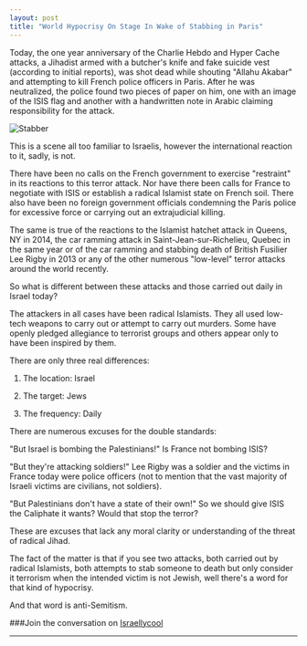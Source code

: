 ```yaml
---
layout: post
title: "World Hypocrisy On Stage In Wake of Stabbing in Paris"
---
```


Today, the one year anniversary of the Charlie Hebdo and Hyper Cache attacks, a Jihadist armed with a butcher's knife and fake suicide vest (according to initial reports), was shot dead while shouting "Allahu Akabar" and attempting to kill French police officers in Paris. After he was neutralized, the police found two pieces of paper on him, one with an image of the ISIS flag and another with a handwritten note in Arabic claiming responsibility for the attack.

![Stabber](http://i.imgur.com/1zrONla.jpg)


This is a scene all too familiar to Israelis, however the international reaction to it, sadly, is not.

There have been no calls on the French government to exercise "restraint" in its reactions to this terror attack. Nor have there been calls for France to negotiate with ISIS or establish a radical Islamist state on French soil. There also have been no foreign government officials condemning the Paris police for excessive force or carrying out an extrajudicial killing.

The same is true of the reactions to the Islamist hatchet attack in Queens, NY in 2014, the car ramming attack in Saint-Jean-sur-Richelieu, Quebec in the same year or of the car ramming and stabbing death of British Fusilier Lee Rigby in 2013 or any of the other numerous "low-level" terror attacks around the world recently.

So what is different between these attacks and those carried out daily in Israel today?

The attackers in all cases have been radical Islamists. They all used low-tech weapons to carry out or attempt to carry out murders. Some have openly pledged allegiance to terrorist groups and others appear only to have been inspired by them.

There are only three real differences:

1. The location: Israel

2. The target: Jews

3. The frequency: Daily

There are numerous excuses for the double standards:

"But Israel is bombing the Palestinians!" Is France not bombing ISIS?

"But they're attacking soldiers!" Lee Rigby was a soldier and the victims in France today were police officers (not to mention that the vast majority of Israeli victims are civilians, not soldiers).

"But Palestinians don't have a state of their own!" So we should give ISIS the Caliphate it wants? Would that stop the terror?

These are excuses that lack any moral clarity or understanding of the threat of radical Jihad.

The fact of the matter is that if you see two attacks, both carried out by radical Islamists, both attempts to stab someone to death but only consider it terrorism when the intended victim is not Jewish, well there's a word for that kind of hypocrisy.

And that word is anti-Semitism.


###Join the conversation on [Israellycool](http://www.israellycool.com/2016/01/08/world-hypocrisy-on-display-in-wake-of-stabbing-in-paris/)


___
